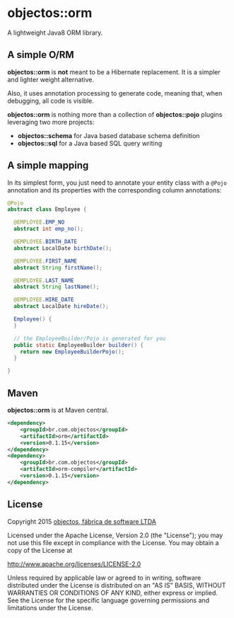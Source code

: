 # objectos::orm

A lightweight Java8 ORM library.

## A simple O/RM

__objectos::orm__ is __not__ meant to be a Hibernate replacement. 
It is a simpler and lighter weight alternative.

Also, it uses annotation processing to generate code, meaning that,
when debugging, all code is visible.

__objectos::orm__ is nothing more than a collection of 
__objectos::pojo__ plugins leveraging two more projects:

- __objectos::schema__ for Java based database schema definition
- __objectos::sql__ for a Java based SQL query writing

## A simple mapping

In its simplest form, you just need to annotate your entity class
with a `@Pojo` annotation and its properties with the corresponding
column annotations:

```java
@Pojo
abstract class Employee {

  @EMPLOYEE.EMP_NO
  abstract int emp_no();

  @EMPLOYEE.BIRTH_DATE
  abstract LocalDate birthDate();

  @EMPLOYEE.FIRST_NAME
  abstract String firstName();

  @EMPLOYEE.LAST_NAME
  abstract String lastName();

  @EMPLOYEE.HIRE_DATE
  abstract LocalDate hireDate();

  Employee() {
  }

  // the EmployeeBuilder/Pojo is generated for you 
  public static EmployeeBuilder builder() {
    return new EmployeeBuilderPojo();
  }

}
```

## Maven

__objectos::orm__ is at Maven central.

```xml
<dependency>
    <groupId>br.com.objectos</groupId>
    <artifactId>orm</artifactId>
    <version>0.1.15</version>
</dependency>
<dependency>
    <groupId>br.com.objectos</groupId>
    <artifactId>orm-compiler</artifactId>
    <version>0.1.15</version>
</dependency>
```

## License

Copyright 2015 [objectos, fábrica de software LTDA](http://www.objectos.com.br)

Licensed under the Apache License, Version 2.0 (the "License"); 
you may not use this file except in compliance with the License. 
You may obtain a copy of the License at

http://www.apache.org/licenses/LICENSE-2.0

Unless required by applicable law or agreed to in writing, 
software distributed under the License is distributed on an "AS IS" BASIS, 
WITHOUT WARRANTIES OR CONDITIONS OF ANY KIND, either express or implied. 
See the License for the specific language governing permissions 
and limitations under the License.

[autovalue]: https://github.com/google/auto/tree/master/value
[snap]: https://oss.sonatype.org/content/repositories/snapshots/br/com/objectos/pojo/